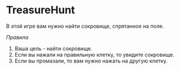#  **TreasureHunt**
В этой игре вам нужно найти сокровище, спрятанное на поле.

*Правила*
1. Ваша цель - найти сокровище.
1. Если вы нажали на правильную клетку, то увидите сокровище.
1. Если вы промазали,  то вам нужно нажать на другую клетку.
